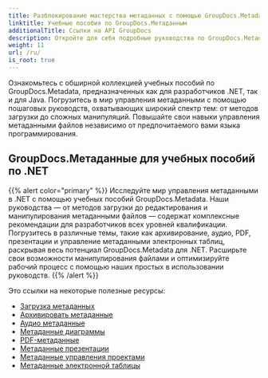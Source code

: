 ```yaml
---
title: Разблокирование мастерства метаданных с помощью GroupDocs.Metadata
linktitle: Учебные пособия по GroupDocs.Метаданным
additionalTitle: Ссылки на API GroupDocs
description: Откройте для себя подробные руководства по GroupDocs.Metadata на разных платформах. Освойте управление метаданными в .NET и Java без особых усилий.
weight: 11
url: /ru/
is_root: true
---
```


Ознакомьтесь с обширной коллекцией учебных пособий по GroupDocs.Metadata, предназначенных как для разработчиков .NET, так и для Java. Погрузитесь в мир управления метаданными с помощью пошаговых руководств, охватывающих широкий спектр тем: от методов загрузки до сложных манипуляций. Повышайте свои навыки управления метаданными файлов независимо от предпочитаемого вами языка программирования.

## GroupDocs.Метаданные для учебных пособий по .NET
{{% alert color="primary" %}}
Исследуйте мир управления метаданными в .NET с помощью учебных пособий GroupDocs.Metadata. Наши руководства — от методов загрузки до редактирования и манипулирования метаданными файлов — содержат комплексные рекомендации для разработчиков всех уровней квалификации. Погрузитесь в различные темы, такие как архивирование, аудио, PDF, презентации и управление метаданными электронных таблиц, раскрывая весь потенциал GroupDocs.Metadata для .NET. Расширьте свои возможности манипулирования файлами и оптимизируйте рабочий процесс с помощью наших простых в использовании руководств.
{{% /alert %}}

Это ссылки на некоторые полезные ресурсы:
 
- [Загрузка метаданных](./net/metadata-loading/)
- [Архивировать метаданные](./net/archive-metadata/)
- [Аудио метаданные](./net/audio-metadata/)
- [Метаданные диаграммы](./net/diagram-metadata/)
- [PDF-метаданные](./net/pdf-metadata/)
- [Метаданные презентации](./net/presentation-metadata/)
- [Метаданные управления проектами](./net/project-management-metadata/)
- [Метаданные электронной таблицы](./net/spreadsheet-metadata/)



